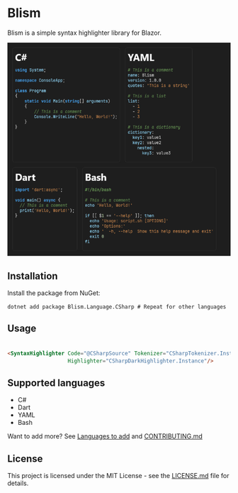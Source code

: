 # Blism

Blism is a simple syntax highlighter library for Blazor.

![Screenshot](https://raw.githubusercontent.com/ricardoboss/Blism/main/.github/assets/screenshot.png)

## Installation

Install the package from NuGet:

```shell
dotnet add package Blism.Language.CSharp # Repeat for other languages
```

## Usage

```html

<SyntaxHighlighter Code="@CSharpSource" Tokenizer="CSharpTokenizer.Instance"
                   Highlighter="CSharpDarkHighlighter.Instance"/>
```

## Supported languages

- C#
- Dart
- YAML
- Bash

Want to add more? See [Languages to add](https://github.com/ricardoboss/Blism/issues/1)
and [CONTRIBUTING.md](CONTRIBUTING.md)

## License

This project is licensed under the MIT License - see the [LICENSE.md](LICENSE.md) file for details.
